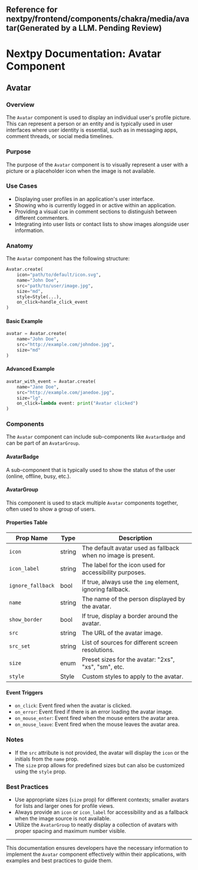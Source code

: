 ##  Reference for nextpy/frontend/components/chakra/media/avatar(Generated by a LLM. Pending Review)

# Nextpy Documentation: Avatar Component

## Avatar

### Overview

The `Avatar` component is used to display an individual user's profile picture. This can represent a person or an entity and is typically used in user interfaces where user identity is essential, such as in messaging apps, comment threads, or social media timelines.

### Purpose

The purpose of the `Avatar` component is to visually represent a user with a picture or a placeholder icon when the image is not available.

### Use Cases

- Displaying user profiles in an application's user interface.
- Showing who is currently logged in or active within an application.
- Providing a visual cue in comment sections to distinguish between different commenters.
- Integrating into user lists or contact lists to show images alongside user information.

### Anatomy

The `Avatar` component has the following structure:

```python
Avatar.create(
    icon="path/to/default/icon.svg",
    name="John Doe",
    src="path/to/user/image.jpg",
    size="md",
    style=Style(...),
    on_click=handle_click_event
)
```

#### Basic Example

```python
avatar = Avatar.create(
    name="John Doe",
    src="http://example.com/johndoe.jpg",
    size="md"
)
```

#### Advanced Example

```python
avatar_with_event = Avatar.create(
    name="Jane Doe",
    src="http://example.com/janedoe.jpg",
    size="lg",
    on_click=lambda event: print("Avatar clicked")
)
```

### Components

The `Avatar` component can include sub-components like `AvatarBadge` and can be part of an `AvatarGroup`.

#### AvatarBadge

A sub-component that is typically used to show the status of the user (online, offline, busy, etc.).

#### AvatarGroup

This component is used to stack multiple `Avatar` components together, often used to show a group of users.

#### Properties Table

| Prop Name         | Type   | Description                                                  |
|-------------------|--------|--------------------------------------------------------------|
| `icon`            | string | The default avatar used as fallback when no image is present.|
| `icon_label`      | string | The label for the icon used for accessibility purposes.      |
| `ignore_fallback` | bool   | If true, always use the `img` element, ignoring fallback.    |
| `name`            | string | The name of the person displayed by the avatar.              |
| `show_border`     | bool   | If true, display a border around the avatar.                 |
| `src`             | string | The URL of the avatar image.                                 |
| `src_set`         | string | List of sources for different screen resolutions.            |
| `size`            | enum   | Preset sizes for the avatar: "2xs", "xs", "sm", etc.         |
| `style`           | Style  | Custom styles to apply to the avatar.                        |

#### Event Triggers

- `on_click`: Event fired when the avatar is clicked.
- `on_error`: Event fired if there is an error loading the avatar image.
- `on_mouse_enter`: Event fired when the mouse enters the avatar area.
- `on_mouse_leave`: Event fired when the mouse leaves the avatar area.

### Notes

- If the `src` attribute is not provided, the avatar will display the `icon` or the initials from the `name` prop.
- The `size` prop allows for predefined sizes but can also be customized using the `style` prop.

### Best Practices

- Use appropriate sizes (`size` prop) for different contexts; smaller avatars for lists and larger ones for profile views.
- Always provide an `icon` or `icon_label` for accessibility and as a fallback when the image source is not available.
- Utilize the `AvatarGroup` to neatly display a collection of avatars with proper spacing and maximum number visible.

---

This documentation ensures developers have the necessary information to implement the `Avatar` component effectively within their applications, with examples and best practices to guide them.